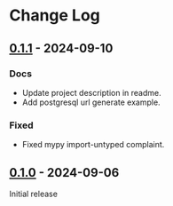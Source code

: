 # Change Log

## [0.1.1] - 2024-09-10

### Docs

- Update project description in readme.
- Add postgresql url generate example.

### Fixed

- Fixed mypy import-untyped complaint.


## [0.1.0] - 2024-09-06

Initial release


[0.1.1]: https://github.com/waketzheng/database-url/releases/tag/0.1.1
[0.1.0]: https://github.com/waketzheng/database-url/releases/tag/0.1.0

